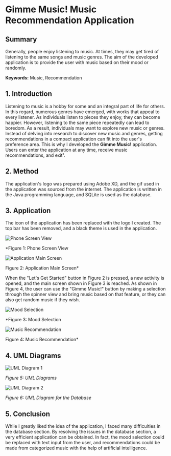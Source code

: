 # Gimme Music! Music Recommendation Application

## Summary
Generally, people enjoy listening to music. At times, they may get tired of listening to the same songs and music genres. The aim of the developed application is to provide the user with music based on their mood or randomly.

**Keywords:** Music, Recommendation

## 1. Introduction
Listening to music is a hobby for some and an integral part of life for others. In this regard, numerous genres have emerged, with works that appeal to every listener. As individuals listen to pieces they enjoy, they can become happier. However, listening to the same piece repeatedly can lead to boredom. As a result, individuals may want to explore new music or genres. Instead of delving into research to discover new music and genres, getting recommendations in a compact application can fit into the user's preference area. This is why I developed the **Gimme Music!** application. Users can enter the application at any time, receive music recommendations, and exit¹.

## 2. Method
The application's logo was prepared using Adobe XD, and the gif used in the application was sourced from the internet. The application is written in the Java programming language, and SQLite is used as the database.

## 3. Application
The icon of the application has been replaced with the logo I created. The top bar has been removed, and a black theme is used in the application.

![Phone Screen View](https://github.com/metalfury/GimmeMusic/tree/main/GimmeMusic/src/Aspose.Words.a4f973c8-0f6b-41d4-adc2-71ea97066d40.001.png) 

*Figure 1: Phone Screen View 

![Application Main Screen](https://github.com/metalfury/GimmeMusic/tree/main/GimmeMusic/src/Aspose.Words.a4f973c8-0f6b-41d4-adc2-71ea97066d40.002.png)

 Figure 2: Application Main Screen*

When the "Let's Get Started" button in Figure 2 is pressed, a new activity is opened, and the main screen shown in Figure 3 is reached. As shown in Figure 4, the user can use the "Gimme Music!" button by making a selection through the spinner view and bring music based on that feature, or they can also get random music if they wish.

![Mood Selection](https://github.com/metalfury/GimmeMusic/tree/main/GimmeMusic/src/Aspose.Words.a4f973c8-0f6b-41d4-adc2-71ea97066d40.003.png) 

*Figure 3: Mood Selection 

![Music Recommendation](https://github.com/metalfury/GimmeMusic/tree/main/GimmeMusic/src/Aspose.Words.a4f973c8-0f6b-41d4-adc2-71ea97066d40.004.png)

Figure 4: Music Recommendation*

## 4. UML Diagrams

![UML Diagram 1](https://github.com/metalfury/GimmeMusic/tree/main/GimmeMusic/src/Aspose.Words.a4f973c8-0f6b-41d4-adc2-71ea97066d40.005.png)

*Figure 5: UML Diagrams*

![UML Diagram 2](https://github.com/metalfury/GimmeMusic/tree/main/GimmeMusic/src/Aspose.Words.a4f973c8-0f6b-41d4-adc2-71ea97066d40.006.png)

*Figure 6: UML Diagram for the Database*

## 5. Conclusion
While I greatly liked the idea of the application, I faced many difficulties in the database section. By resolving the issues in the database section, a very efficient application can be obtained. In fact, the mood selection could be replaced with text input from the user, and recommendations could be made from categorized music with the help of artificial intelligence.
